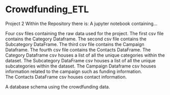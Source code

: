 # Crowdfunding_ETL
Project 2
Within the Repository there is:
  A jupyter notebook containing...
  
Four csv files containing the raw data used for the project. The first csv file contains the Category Dataframe. The second csv file contains the Subcategory DataFrame. The third csv file contains the Campaign Dataframe. The fourth csv file contains the Contacts DataFrame. 
  The Category Dataframe csv houses a list of all the unique categories within the dataset. 
  The Subcategory DataFrame csv houses a list of all the unique subcategories within the dataset.
  The Campaign Dataframe csv houses information related to the campaign such as funding information.  
  The Contacts DataFrame csv houses contact information.
  
  A database schema using the crowdfunding data. 
